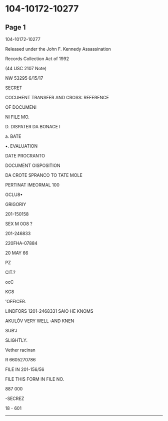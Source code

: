 # 104-10172-10277

## Page 1

104-10172-10277

Released under the John F. Kennedy Assassination

Records Collection Act of 1992

(44 USC 2107 Note)

NW 53295 6/15/17

SECRET

COCUHENT TRANSFER AND CROSS: REFERENCE

OF DOCUMENI

NI FILE MO.

D. DISPATER DA BONACE I

a. BATE

•. EVALUATION

DATE PROCRANTO

DOCUMENT OISPOSITION

DA CROTE SPRANCO TO TATE MOLE

PERTINAT IMEORMAL 100

GCLU8•

GRIGORIY

201-150158

SEX M 0O8 ?

201-246833

220FHA-07884

20 MAY 66

PZ

CIT.?

ocC

KG8

'OFFICER.

LINDFORS 1201-2468331 SAIO HE KNOMS

AKULÓV VERY WELL :AND KNEN

SUB'J

SLIGHTLY.

Vether racinan

R 6605270786

FILE IN 201-156/56

FILE THIS FORM IN FILE NO.

887 000

-SECREZ

18 - 601

---

